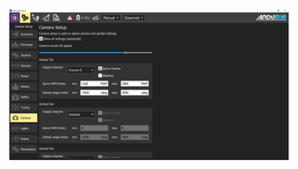 
<img src="/images/reference/reference-ardusub-camera.png" class="img-responsive img-center" style="max-height:600px;">
